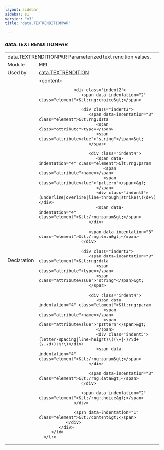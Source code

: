 ```yaml
---
layout: sidebar
sidebar: s1
version: "v3"
title: "data.TEXTRENDITIONPAR"

---
```


<div class="macroSpec">
   <h3 id="data.TEXTRENDITIONPAR">data.TEXTRENDITIONPAR</h3>
   <table class="wovenodd">
      <tr>
         <td colspan="2" class="wovenodd-col2">
            <span class="label">data.TEXTRENDITIONPAR</span> Parameterized text rendition values.
         </td>
      </tr>
      <tr>
         <td class="wovenodd-col1">
            <span class="label" lang="en">Module</span>
         </td>
         <td class="wovenodd-col2">MEI</td>
      </tr>
      <tr>
         <td class="wovenodd-col1">
            <span class="label" lang="en">Used by</span>
         </td>
         <td class="wovenodd-col2">
            <div class="parent">
               <a class="link_odd" href="/{{ page.version }}/data.TEXTRENDITION">data.TEXTRENDITION</a>
            </div>
         </td>
      </tr>
      <tr>
         <td class="wovenodd-col1">
            <span class="label" lang="en">Declaration</span>
         </td>
         <td class="wovenodd-col2">
            <div xml:space="preserve" class="pre">
               <div class="indent1">
                  <span data-indentation="1" class="element">&lt;content&gt;</span>
                  
                  <div class="indent2">
                     <span data-indentation="2" class="element">&lt;rng:choice&gt;</span>
                     
                     <div class="indent3">
                        <span data-indentation="3" class="element">&lt;rng:data 
                           <span class="attribute">type=</span>
                           <span class="attributevalue">"string"</span>&gt;
                        </span>
                        
                        <div class="indent4">
                           <span data-indentation="4" class="element">&lt;rng:param 
                              <span class="attribute">name=</span>
                              <span class="attributevalue">"pattern"</span>&gt;
                           </span>
                           <div class="indent5">(underline|overline|line-through|strike)\(\d+\)</div>
                           <span data-indentation="4" class="element">&lt;/rng:param&gt;</span>
                        </div>
                        
                        <span data-indentation="3" class="element">&lt;/rng:data&gt;</span>
                     </div>
                     
                     <div class="indent3">
                        <span data-indentation="3" class="element">&lt;rng:data 
                           <span class="attribute">type=</span>
                           <span class="attributevalue">"string"</span>&gt;
                        </span>
                        
                        <div class="indent4">
                           <span data-indentation="4" class="element">&lt;rng:param 
                              <span class="attribute">name=</span>
                              <span class="attributevalue">"pattern"</span>&gt;
                           </span>
                           <div class="indent5">(letter-spacing|line-height)\((\+|-)?\d+(\.\d+)?%?\)</div>
                           <span data-indentation="4" class="element">&lt;/rng:param&gt;</span>
                        </div>
                        
                        <span data-indentation="3" class="element">&lt;/rng:data&gt;</span>
                     </div>
                     
                     <span data-indentation="2" class="element">&lt;/rng:choice&gt;</span>
                  </div>
                  
                  <span data-indentation="1" class="element">&lt;/content&gt;</span>
               </div>
            </div>
         </td>
      </tr>
   </table>
</div>